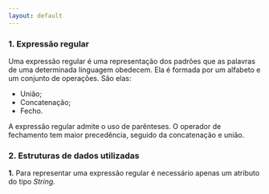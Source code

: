 ```yaml
---
layout: default
---
```


### 1. Expressão regular

Uma expressão regular é uma representação dos padrões que as palavras de uma determinada linguagem obedecem. Ela é formada por um alfabeto e um conjunto de operações. São elas:

- União;
- Concatenação;
- Fecho.

A expressão regular admite o uso de parênteses. O operador de fechamento tem maior precedência, seguido da concatenação e união.

### 2. Estruturas de dados utilizadas

**1.** Para representar uma expressão regular é necessário apenas um atributo do tipo *String*.
